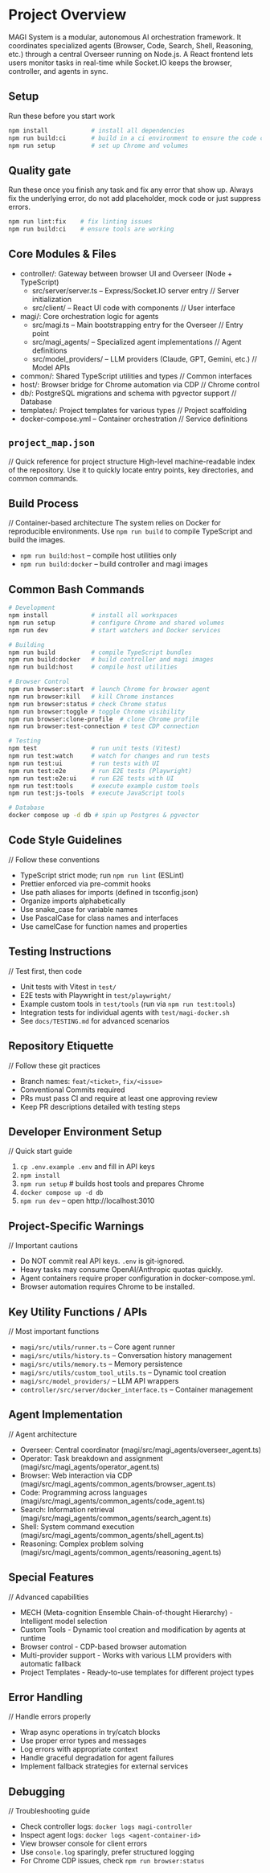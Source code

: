 # Project Overview
MAGI System is a modular, autonomous AI orchestration framework. It coordinates specialized agents (Browser, Code, Search, Shell, Reasoning, etc.) through a central Overseer running on Node.js. A React frontend lets users monitor tasks in real-time while Socket.IO keeps the browser, controller, and agents in sync.

## Setup
Run these before you start work
```bash
npm install            # install all dependencies
npm run build:ci       # build in a ci environment to ensure the code compiles
npm run setup          # set up Chrome and volumes
```

## Quality gate
Run these once you finish any task and fix any error that show up. Always fix the underlying error, do not add placeholder, mock code or just suppress errors.
```bash
npm run lint:fix    # fix linting issues
npm run build:ci    # ensure tools are working
```

## Core Modules & Files
- controller/: Gateway between browser UI and Overseer (Node + TypeScript)
  - src/server/server.ts – Express/Socket.IO server entry // Server initialization
  - src/client/ – React UI code with components // User interface
- magi/: Core orchestration logic for agents
  - src/magi.ts – Main bootstrapping entry for the Overseer // Entry point
  - src/magi_agents/ – Specialized agent implementations // Agent definitions
  - src/model_providers/ – LLM providers (Claude, GPT, Gemini, etc.) // Model APIs
- common/: Shared TypeScript utilities and types // Common interfaces
- host/: Browser bridge for Chrome automation via CDP // Chrome control
- db/: PostgreSQL migrations and schema with pgvector support // Database
- templates/: Project templates for various types // Project scaffolding
- docker-compose.yml – Container orchestration // Service definitions

## `project_map.json`
// Quick reference for project structure
High-level machine-readable index of the repository. Use it to quickly locate entry points, key directories, and common commands.

## Build Process
// Container-based architecture
The system relies on Docker for reproducible environments. Use `npm run build` to compile TypeScript and build the images.
- `npm run build:host` – compile host utilities only
- `npm run build:docker` – build controller and magi images

## Common Bash Commands
```bash
# Development
npm install            # install all workspaces
npm run setup          # configure Chrome and shared volumes
npm run dev            # start watchers and Docker services

# Building
npm run build          # compile TypeScript bundles
npm run build:docker   # build controller and magi images
npm run build:host     # compile host utilities

# Browser Control
npm run browser:start  # launch Chrome for browser agent
npm run browser:kill   # kill Chrome instances
npm run browser:status # check Chrome status
npm run browser:toggle # toggle Chrome visibility
npm run browser:clone-profile  # clone Chrome profile
npm run browser:test-connection # test CDP connection

# Testing
npm test               # run unit tests (Vitest)
npm run test:watch     # watch for changes and run tests
npm run test:ui        # run tests with UI
npm run test:e2e       # run E2E tests (Playwright)
npm run test:e2e:ui    # run E2E tests with UI
npm run test:tools     # execute example custom tools
npm run test:js-tools  # execute JavaScript tools

# Database
docker compose up -d db # spin up Postgres & pgvector
```

## Code Style Guidelines
// Follow these conventions
- TypeScript strict mode; run `npm run lint` (ESLint)
- Prettier enforced via pre-commit hooks
- Use path aliases for imports (defined in tsconfig.json)
- Organize imports alphabetically
- Use snake_case for variable names
- Use PascalCase for class names and interfaces
- Use camelCase for function names and properties

## Testing Instructions
// Test first, then code
- Unit tests with Vitest in `test/`
- E2E tests with Playwright in `test/playwright/`
- Example custom tools in `test/tools` (run via `npm run test:tools`)
- Integration tests for individual agents with `test/magi-docker.sh`
- See `docs/TESTING.md` for advanced scenarios

## Repository Etiquette
// Follow these git practices
- Branch names: `feat/<ticket>`, `fix/<issue>`
- Conventional Commits required
- PRs must pass CI and require at least one approving review
- Keep PR descriptions detailed with testing steps

## Developer Environment Setup
// Quick start guide
1. `cp .env.example .env` and fill in API keys
2. `npm install`
3. `npm run setup`    # builds host tools and prepares Chrome
4. `docker compose up -d db`
5. `npm run dev` – open http://localhost:3010

## Project-Specific Warnings
// Important cautions
- Do NOT commit real API keys. `.env` is git-ignored.
- Heavy tasks may consume OpenAI/Anthropic quotas quickly.
- Agent containers require proper configuration in docker-compose.yml.
- Browser automation requires Chrome to be installed.

## Key Utility Functions / APIs
// Most important functions
- `magi/src/utils/runner.ts` – Core agent runner
- `magi/src/utils/history.ts` – Conversation history management
- `magi/src/utils/memory.ts` – Memory persistence
- `magi/src/utils/custom_tool_utils.ts` – Dynamic tool creation
- `magi/src/model_providers/` – LLM API wrappers
- `controller/src/server/docker_interface.ts` – Container management

## Agent Implementation
// Agent architecture
- Overseer: Central coordinator (magi/src/magi_agents/overseer_agent.ts)
- Operator: Task breakdown and assignment (magi/src/magi_agents/operator_agent.ts)
- Browser: Web interaction via CDP (magi/src/magi_agents/common_agents/browser_agent.ts)
- Code: Programming across languages (magi/src/magi_agents/common_agents/code_agent.ts)
- Search: Information retrieval (magi/src/magi_agents/common_agents/search_agent.ts)
- Shell: System command execution (magi/src/magi_agents/common_agents/shell_agent.ts)
- Reasoning: Complex problem solving (magi/src/magi_agents/common_agents/reasoning_agent.ts)

## Special Features
// Advanced capabilities
- MECH (Meta-cognition Ensemble Chain-of-thought Hierarchy) - Intelligent model selection
- Custom Tools - Dynamic tool creation and modification by agents at runtime
- Browser control - CDP-based browser automation
- Multi-provider support - Works with various LLM providers with automatic fallback
- Project Templates - Ready-to-use templates for different project types

## Error Handling
// Handle errors properly
- Wrap async operations in try/catch blocks
- Use proper error types and messages
- Log errors with appropriate context
- Handle graceful degradation for agent failures
- Implement fallback strategies for external services

## Debugging
// Troubleshooting guide
- Check controller logs: `docker logs magi-controller`
- Inspect agent logs: `docker logs <agent-container-id>`
- View browser console for client errors
- Use `console.log` sparingly, prefer structured logging
- For Chrome CDP issues, check `npm run browser:status`
